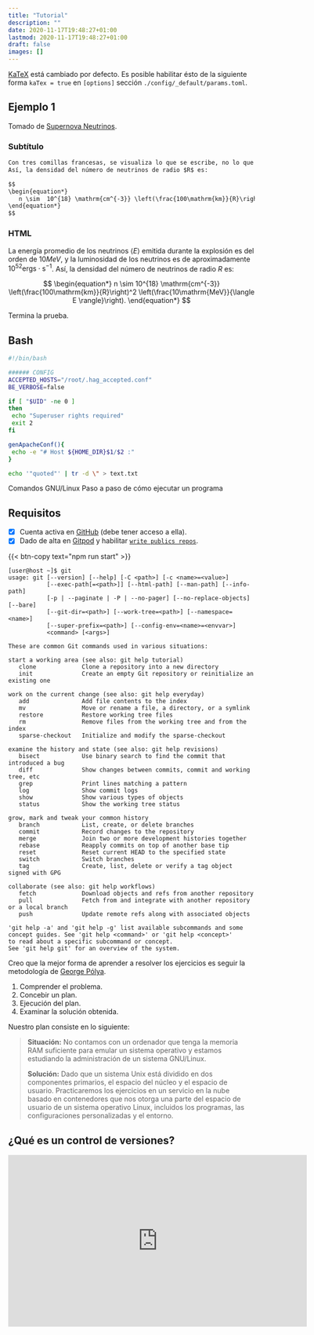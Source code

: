 ```yaml
---
title: "Tutorial"
description: ""
date: 2020-11-17T19:48:27+01:00
lastmod: 2020-11-17T19:48:27+01:00
draft: false
images: []
---
```


[KaTeX](https://katex.org/) está cambiado por defecto. Es posible habilitar ésto de la siguiente forma  `kaTex = true` en `[options]` sección  `./config/_default/params.toml`.

## Ejemplo 1

Tomado de [Supernova Neutrinos](https://neutrino.leima.is/book/introduction/supernova-neutrinos).

### Subtítulo

```md
Con tres comillas francesas, se visualiza lo que se escribe, no lo que quiero presentar.  La energía promedio de los neutrinos $\langle E \rangle$ emitido durante la explosión de una supernova es del orden de 10MeV, y su luminosidad en la época de la explosión es aproximadamente $10^{52}\mathrm{ergs\cdot s^{-1}}$.
Así, la densidad del número de neutrinos de radio $R$ es:

$$
\begin{equation*}
   n \sim  10^{18} \mathrm{cm^{-3}} \left(\frac{100\mathrm{km}}{R}\right)^2 \left(\frac{10\mathrm{MeV}}{\langle E \rangle}\right).
\end{equation*}
$$
```

### HTML

La energía promedio de los neutrinos $\langle E \rangle$ emitida durante la explosión es del orden de $10MeV$, y la luminosidad de los neutrinos es de aproximadamente $10^{52}\mathrm{ergs\cdot s^{-1}}$.
Así, la densidad del número de neutrinos de radio $R$ es:

$$
\begin{equation*}
   n \sim  10^{18} \mathrm{cm^{-3}} \left(\frac{100\mathrm{km}}{R}\right)^2 \left(\frac{10\mathrm{MeV}}{\langle E \rangle}\right).
\end{equation*}
$$

Termina la prueba.

## Bash

```bash
#!/bin/bash

###### CONFIG
ACCEPTED_HOSTS="/root/.hag_accepted.conf"
BE_VERBOSE=false

if [ "$UID" -ne 0 ]
then
 echo "Superuser rights required"
 exit 2
fi

genApacheConf(){
 echo -e "# Host ${HOME_DIR}$1/$2 :"
}

echo '"quoted"' | tr -d \" > text.txt
```

Comandos GNU/Linux
Paso a paso de cómo ejecutar un programa

## Requisitos

- [x] Cuenta activa en [GitHub](http://github.com) (debe tener acceso a ella).
- [x] Dado de alta en [Gitpod](https://www.gitpod.io) y habilitar [`write publics repos`](https://gitpod.io/access-control).

{{< btn-copy text="npm run start" >}}

```console
[user@host ~]$ git
usage: git [--version] [--help] [-C <path>] [-c <name>=<value>]
           [--exec-path[=<path>]] [--html-path] [--man-path] [--info-path]
           [-p | --paginate | -P | --no-pager] [--no-replace-objects] [--bare]
           [--git-dir=<path>] [--work-tree=<path>] [--namespace=<name>]
           [--super-prefix=<path>] [--config-env=<name>=<envvar>]
           <command> [<args>]

These are common Git commands used in various situations:

start a working area (see also: git help tutorial)
   clone             Clone a repository into a new directory
   init              Create an empty Git repository or reinitialize an existing one

work on the current change (see also: git help everyday)
   add               Add file contents to the index
   mv                Move or rename a file, a directory, or a symlink
   restore           Restore working tree files
   rm                Remove files from the working tree and from the index
   sparse-checkout   Initialize and modify the sparse-checkout

examine the history and state (see also: git help revisions)
   bisect            Use binary search to find the commit that introduced a bug
   diff              Show changes between commits, commit and working tree, etc
   grep              Print lines matching a pattern
   log               Show commit logs
   show              Show various types of objects
   status            Show the working tree status

grow, mark and tweak your common history
   branch            List, create, or delete branches
   commit            Record changes to the repository
   merge             Join two or more development histories together
   rebase            Reapply commits on top of another base tip
   reset             Reset current HEAD to the specified state
   switch            Switch branches
   tag               Create, list, delete or verify a tag object signed with GPG

collaborate (see also: git help workflows)
   fetch             Download objects and refs from another repository
   pull              Fetch from and integrate with another repository or a local branch
   push              Update remote refs along with associated objects

'git help -a' and 'git help -g' list available subcommands and some
concept guides. See 'git help <command>' or 'git help <concept>'
to read about a specific subcommand or concept.
See 'git help git' for an overview of the system.
```

Creo que la mejor forma de aprender a resolver los ejercicios es seguir la metodología de [George Pólya](https://de.wikipedia.org/wiki/George_P%C3%B3lya).

1. Comprender el problema.
2. Concebir un plan.
3. Ejecución del plan.
4. Examinar la solución obtenida.

Nuestro plan consiste en lo siguiente:

> **Situación:** No contamos con un ordenador que tenga la memoria RAM suficiente para emular un sistema operativo y estamos estudiando la administración de un sistema GNU/Linux.
>
> **Solución:** Dado que un sistema Unix está dividido en dos componentes primarios, el espacio del núcleo y el espacio de usuario. Practicaremos los ejercicios en un servicio en la nube basado en contenedores que nos otorga una parte del espacio de usuario de un sistema operativo Linux, incluidos los programas, las configuraciones personalizadas y el entorno.

## ¿Qué es un control de versiones?

<iframe width="610" height="350"
  sandbox="allow-same-origin allow-scripts allow-popups"
  src="https://diode.zone/videos/embed/338bd9ff-61fd-4152-b01b-7a41d88ed06c?title=0&warningTitle=0"
  frameborder="0" allowfullscreen>
</iframe>
